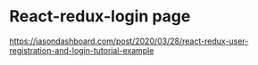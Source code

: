 # React-redux-login page
 https://jasondashboard.com/post/2020/03/28/react-redux-user-registration-and-login-tutorial-example
